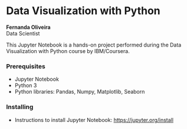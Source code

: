 # Data Visualization with Python

**Fernanda Oliveira**  
Data Scientist

This Jupyter Notebook is a hands-on project performed during the Data Visualization with Python course by IBM/Coursera.

### Prerequisites

* Jupyter Notebook
* Python 3
* Python libraries: Pandas, Numpy, Matplotlib, Seaborn

### Installing

* Instructions to install Jupyter Notebook: https://jupyter.org/install
